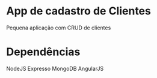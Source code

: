 # App de cadastro de Clientes
Pequena aplicação com CRUD de clientes

# Dependências
NodeJS
Expresso
MongoDB
AngularJS
